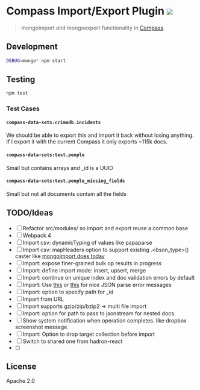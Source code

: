 # Compass Import/Export Plugin [![][travis_img]][travis_url]

> mongoimport and mongoexport functionality in [Compass][compass].

## Development

```bash
DEBUG=mongo* npm start
```

## Testing

```bash
npm test
```

### Test Cases

#### `compass-data-sets:crimedb.incidents`

We should be able to export this and import it back without losing anything. If I export it with the current Compass it only exports ~115k docs.

#### `compass-data-sets:test.people`

Small but contains arrays and \_id is a UUID

#### `compass-data-sets:test.people_missing_fields`

Small but not all documents contain all the fields

## TODO/Ideas

- [ ] Refactor src/modules/ so import and export reuse a common base
- [ ] Webpack 4
- [ ] Import csv: dynamicTyping of values like papaparse
- [ ] Import csv: mapHeaders option to support existing .<bson_type>() caster like [mongoimport does today](https://docs.mongodb.com/manual/reference/program/mongoimport)
- [ ] Import: expose finer-grained bulk op results in progress
- [ ] Import: define import mode: insert, upsert, merge
- [ ] Import: continue on unique index and doc validation errors by default
- [ ] Import: Use [this](https://github.com/sindresorhus/parse-json) or [this](https://github.com/zkat/json-parse-better-errors/blob/latest/index.js) for nice JSON parse error messages
- [ ] Import: option to specify path for \_id
- [ ] Import from URL
- [ ] Import supports gzip/zip/bzip2 -> multi file import
- [ ] Import: option for path to pass to jsonstream for nested docs
- [ ] Show system notification when operation completes. like dropbox screenshot message.
- [ ] Import: Option to drop target collection before import
- [ ] Switch <ProgressBar /> to shared one from hadron-react
- [ ]

## License

Apache 2.0

[travis_img]: https://travis-ci.org/mongodb-js/compass-import-export.svg?branch=master
[travis_url]: https://travis-ci.org/mongodb-js/compass-import-export
[compass]: https://github.com/mongodb-js/compass
